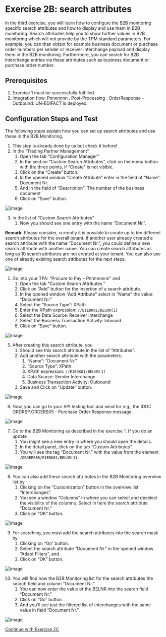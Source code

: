 # **Exercise 2B: search attributes**

In the third exercise, you will learn how to configure the B2B monitoring specific search attributes and how to display and use them in B2B monitoring. Search attributes help you to show further values in B2B monitoring which will not provide by the TPM standard parameters. For example, you can than obtain for example business document or purchase order numbers per sender or receiver interchange payload and display them in the B2B monitoring. Furthermore, you can search for B2B interchange entries via these attributes such as business document or purchase order number.

## **Prerequisites**

1.	Exercise 1 must be successfully fulfilled.
2.	Integration flow: Pnnnnnnn . Post-Processing . OrderResponse - Outbound. UN-EDIFACT is deployed.


## **Configuration Steps and Test**

The following steps explain how you can set up search attributes and use these in the B2B Monitoring.

1.	This step is already done by us but check it before!
2.	In the “Trading Partner Management”
    1.	Open the tab “Configuration Manager”
    2.	In the section “Custom Search Attributes”, click on the menu button with the three points, if “Create” is not visible.
    3.	Click on the “Create” button.
    4.	In the opened window “Create Attribute” enter in the field of “Name”: Document Nr.
    5.	And in the field of “Description”: The number of the business document
    6.	Click on “Save” button.

![image](assets/1.png)

3.	In the list of “Custom Search Attributes”
    1.	Now you should see one entry with the name “Document Nr.”.

**Remark**: Please consider, currently it is possible to create up to ten different search attributes for the overall tenant. If another user already created a search attribute with the name “Document Nr.”, you could define a new search attribute with another name. You can create search attributes as long as 10 search attributes are not created at your tenant. You can also use one of already existing search attributes for the next steps.

![image](assets/2.png)

1. Go into your TPA: “Procure to Pay – Pnnnnnnnn” and
    1.	Open the tab “Custom Search Attributes.”
    2.	Click on “Add” button for the insertion of a search attribute.
    3.	In the opened window “Add Attribute” select in “Name” the value: “Document Nr.”
    4.	Select the “Source Type”: XPath
    5.	Enter the XPath expression: `//E1EDK01/BELNR[1]`
    6.	Select the Data Source: Receiver Interchange
    7.	Select the Business Transaction Activity: Inbound
    8.	Click on “Save” button.

![image](assets/3.png)

5.	After creating this search attribute, you
    1.	Should see this search attribute in the list of “Attributes”.
    2.	Add another search attribute with the parameters:
        1. “Name”: “Document Nr.”
        2. “Source Type”: XPath
        3.	XPath expression: `//E1EDK01/BELNR[1]`
        4.	Data Source: Sender Interchange
        5.	Business Transaction Activity: Outbound
    3.	 Save and Click on “Update” button.

![image](assets/4.png)

6.	Now, you can go to your API testing tool and send for e.g., the IDOC ORDRSP.ORDERS05 - Purchase Order Response message.

![image](assets/5.png)

7.	Go to the B2B Monitoring as described in the exercise 1. If you do an update
    1.	You might see a new entry in where you should open the details.
    2.	In the detail panel, click on the tab “Custom Attributes”. 
    3.	You will see the tag “Document Nr.” with the value from the element `/ORDERS05/E1EDK01/BELNR[1]`.

![image](assets/6.png)

8.	You can also add these search attributes in the B2B Monitoring overview list by
    1.	Clicking on the “Customization” button in the overview list “Interchanges”.
    2.	You see a window “Columns” in where you can select and deselect the visibility of the columns. Select in here the search attribute “Document Nr.”
    3.	Click on “OK” button.

![image](assets/7.png)

9.	For searching, you must add the search attributes into the search mask by
    1.	Clicking on “Go” button.
    2.	Select the search attribute “Document Nr.” in the opened window “Adapt Filters”, and
    3.	Click on “OK” button.

![image](assets/8.png)

10.	You will find now the B2B Monitoring list for the search attributes the search field and column “Document Nr.”
    1.	You can now enter the value of the BELNR into the search field “Document Nr.”
    2.	Click on “Go” button.
    3.	And you’ll see just the filtered list of interchanges with the same value in field “Document Nr.”.

![image](assets/9.png)

[Continue with Exercise 2C](Exercise/Ex1/EXERCISE%201C%3A%20CUSTOMIZATIONS%20AT%20RECEIVER%20PROCESSING%20SIDE/README.md)
